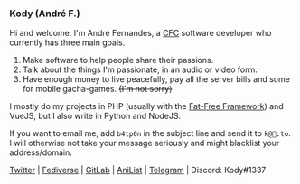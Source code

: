 ### Kody (André F.)

Hi and welcome. I'm André Fernandes, a [CFC](https://fr.wikipedia.org/wiki/Certificat_f%C3%A9d%C3%A9ral_de_capacit%C3%A9) software developer who currently has three main goals.

1. Make software to help people share their passions.
2. Talk about the things I'm passionate, in an audio or video form.
3. Have enough money to live peacefully, pay all the server bills and some for mobile gacha-games. ~~(I'm not sorry)~~

I mostly do my projects in PHP (usually with the [Fat-Free Framework](https://fatfreeframework.com/)) and VueJS, but I also write in Python and NodeJS.

If you want to email me, add `b4tp0n` in the subject line and send it to `k@📨.to`.  
I will otherwise not take your message seriously and might blacklist your address/domain.

[Twitter](https://twitter.com/0kody) | [Fediverse](https://im-in.space/@kdy) | [GitLab](https://gitlab.com/mkody) | [AniList](https://anilist.co/user/kdy) | [Telegram](https://t.me/MKody) | Discord: Kody#1337
